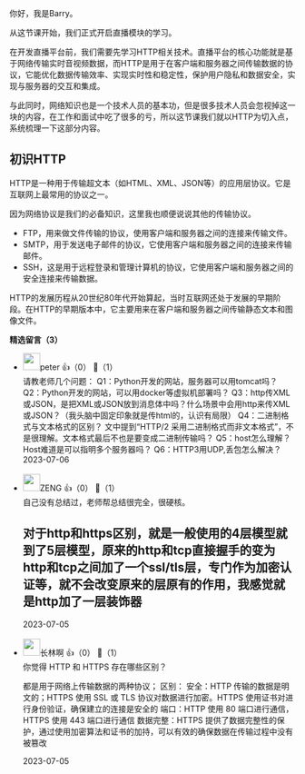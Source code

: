 你好，我是Barry。

从这节课开始，我们正式开启直播模块的学习。

在开发直播平台前，我们需要先学习HTTP相关技术。直播平台的核心功能就是基于网络传输实时音视频数据，而HTTP是用于在客户端和服务器之间传输数据的协议，它能优化数据传输效率、实现实时性和稳定性，保护用户隐私和数据安全，实现与服务器的交互和集成。

与此同时，网络知识也是一个技术人员的基本功，但是很多技术人员会忽视掉这一块的内容，在工作和面试中吃了很多的亏，所以这节课我们就以HTTP为切入点，系统梳理一下这部分内容。

## 初识HTTP

HTTP是一种用于传输超文本（如HTML、XML、JSON等）的应用层协议。它是互联网上最常用的协议之一。

因为网络协议是我们的必备知识，这里我也顺便说说其他的传输协议。

- FTP，用来做文件传输的协议，使用客户端和服务器之间的连接来传输文件。
- SMTP，用于发送电子邮件的协议，它使用客户端和服务器之间的连接来传输邮件。
- SSH，这是用于远程登录和管理计算机的协议，它使用客户端和服务器之间的安全连接来传输数据。

HTTP的发展历程从20世纪80年代开始算起，当时互联网还处于发展的早期阶段。在HTTP的早期版本中，它主要用来在客户端和服务器之间传输静态文本和图像文件。
<div><strong>精选留言（3）</strong></div><ul>
<li><img src="https://static001.geekbang.org/account/avatar/00/10/25/87/f3a69d1b.jpg" width="30px"><span>peter</span> 👍（0） 💬（1）<div>请教老师几个问题：
Q1：Python开发的网站，服务器可以用tomcat吗？
Q2：Python开发的网站，可以用docker等虚拟机部署吗？
Q3：http传XML或JSON，是把XML或JSON放到消息体中吗？什么场景中会用http来传XML或JSON？（我头脑中固定印象就是传html的，认识有局限）
Q4：二进制格式与文本格式的区别？
文中提到“HTTP&#47;2 采用二进制格式而非文本格式”，不是很理解。文本格式最后不也是要变成二进制传输吗？
Q5：host怎么理解？
Host难道是可以指明多个服务器吗？
Q6：HTTP3用UDP,丢包怎么解决？</div>2023-07-06</li><br/><li><img src="https://static001.geekbang.org/account/avatar/00/11/58/9d/91d795cf.jpg" width="30px"><span>ZENG</span> 👍（0） 💬（1）<div>自己没有总结过，老师帮总结很完全，很硬核。

对于http和https区别，就是一般使用的4层模型就到了5层模型，原来的http和tcp直接握手的变为http和tcp之间加了一个ssl&#47;tls层，专门作为加密认证等，就不会改变原来的层原有的作用，我感觉就是http加了一层装饰器</div>2023-07-05</li><br/><li><img src="https://static001.geekbang.org/account/avatar/00/1a/0e/df/a64b3146.jpg" width="30px"><span>长林啊</span> 👍（0） 💬（1）<div>你觉得 HTTP 和 HTTPS 存在哪些区别？
-------------------------------
都是用于网络上传输数据的两种协议；
区别：
安全：HTTP 传输的数据是明文的；HTTPS 使用 SSL 或 TLS 协议对数据进行加密。HTTPS 使用证书对进行身份验证，确保建立的连接是安全的
端口：HTTP 使用 80 端口进行通信，HTTPS 使用 443 端口进行通信
数据完整：HTTPS 提供了数据完整性的保护，通过使用加密算法和证书的加持，可以有效的确保数据在传输过程中没有被篡改</div>2023-07-05</li><br/>
</ul>